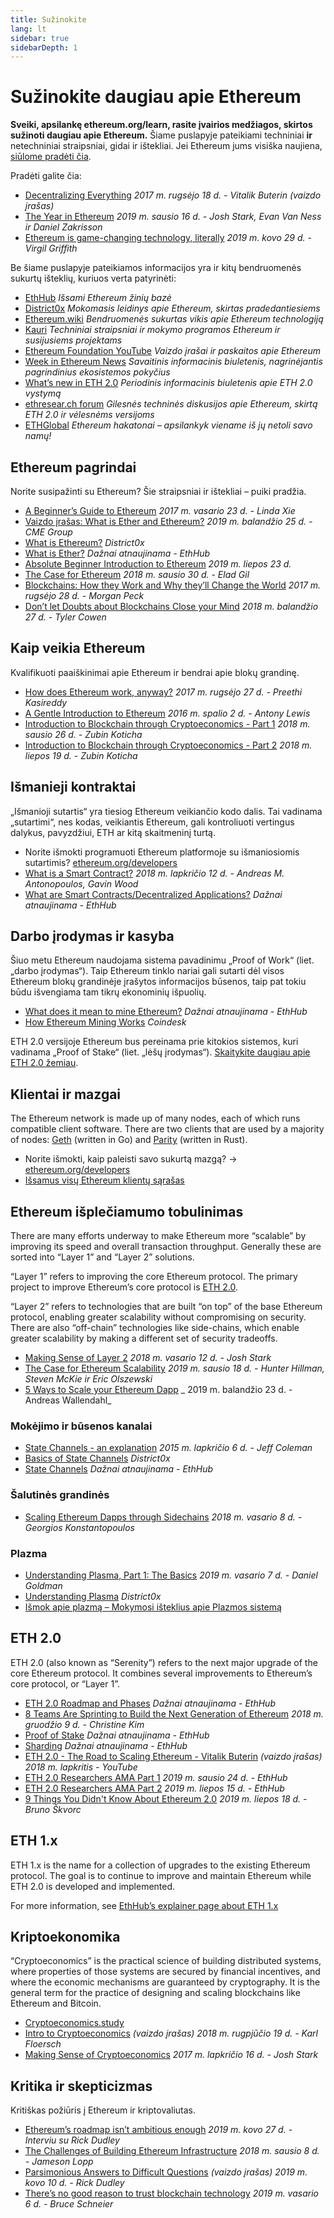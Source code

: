 ```yaml
---
title: Sužinokite
lang: lt
sidebar: true
sidebarDepth: 1
---
```


# Sužinokite daugiau apie Ethereum

**Sveiki, apsilankę ethereum.org/learn, rasite įvairios medžiagos, skirtos sužinoti daugiau apie Ethereum.** Šiame puslapyje pateikiami techniniai **ir** netechniniai straipsniai, gidai ir ištekliai. Jei Ethereum jums visiška naujiena, [siūlome pradėti čia](/lt/beginners/).

Pradėti galite čia:

- [Decentralizing Everything](https://www.youtube.com/watch?v=WSN5BaCzsbo&feature=youtu.be) _2017 m. rugsėjo 18 d. - Vitalik Buterin (vaizdo įrašas)_
- [The Year in Ethereum](https://medium.com/@jjmstark/the-year-in-ethereum-87a17d6f8276) _2019 m. sausio 16 d. - Josh Stark, Evan Van Ness ir Daniel Zakrisson_
- [Ethereum is game-changing technology, literally](https://medium.com/@virgilgr/ethereum-is-game-changing-technology-literally-d67e01a01cf8) _2019 m. kovo 29 d. - Virgil Griffith_

Be šiame puslapyje pateikiamos informacijos yra ir kitų bendruomenės sukurtų išteklių, kuriuos verta patyrinėti:

- [EthHub](https://docs.ethhub.io) _Išsami Ethereum žinių bazė_
- [District0x](https://education.district0x.io/general-topics/understanding-ethereum/) _Mokomasis leidinys apie Ethereum, skirtas pradedantiesiems_
- [Ethereum.wiki](https://ethereum.wiki) _Bendruomenės sukurtas vikis apie Ethereum technologiją_
- [Kauri](https://kauri.io) _Techniniai straipsniai ir mokymo programos Ethereum ir susijusiems projektams_
- [Ethereum Foundation YouTube](https://www.youtube.com/channel/UCNOfzGXD_C9YMYmnefmPH0g) _Vaizdo įrašai ir paskaitos apie Ethereum_
- [Week in Ethereum News](https://weekinethereumnews.com/) _Savaitinis informacinis biuletenis, nagrinėjantis pagrindinius ekosistemos pokyčius_
- [What’s new in ETH 2.0](https://notes.ethereum.org/c/Sk8Zs--CQ) _Periodinis informacinis biuletenis apie ETH 2.0 vystymą_
- [ethresear.ch forum](https://ethresear.ch/) _Gilesnės techninės diskusijos apie Ethereum, skirtą ETH 2.0 ir vėlesnėms versijoms_
- [ETHGlobal](https://ethglobal.co) _Ethereum hakatonai – apsilankyk viename iš jų netoli savo namų!_

## Ethereum pagrindai

Norite susipažinti su Ethereum? Šie straipsniai ir ištekliai – puiki pradžia.

- [A Beginner’s Guide to Ethereum](https://blog.coinbase.com/a-beginners-guide-to-ethereum-46dd486ceecf) _2017 m. vasario 23 d. - Linda Xie_
- [Vaizdo įrašas: What is Ether and Ethereum?](https://www.youtube.com/watch?v=fjnovGRQrRE) _2019 m. balandžio 25 d. - CME Group_
- [What is Ethereum?](https://education.district0x.io/general-topics/understanding-ethereum/what-is-ethereum/) _District0x_
- [What is Ether?](https://docs.ethhub.io/ethereum-basics/what-is-ether/) _Dažnai atnaujinama - EthHub_
- [Absolute Beginner Introduction to Ethereum](https://www.mewtopia.com/absolute-beginners-guide/) _2019 m. liepos 23 d._
- [The Case for Ethereum](http://blog.eladgil.com/2018/01/the-case-for-ethereum.html) _2018 m. sausio 30 d. - Elad Gil_
- [Blockchains: How they Work and Why they’ll Change the World](https://spectrum.ieee.org/computing/networks/blockchains-how-they-work-and-why-theyll-change-the-world) _2017 m. rugsėjo 28 d. - Morgan Peck_
- [Don’t let Doubts about Blockchains Close your Mind](https://www.bloomberg.com/opinion/articles/2018-04-27/blockchains-warrant-skepticism-but-keep-an-open-mind) _2018 m. balandžio 27 d. - Tyler Cowen_

## Kaip veikia Ethereum

Kvalifikuoti paaiškinimai apie Ethereum ir bendrai apie blokų grandinę.

- [How does Ethereum work, anyway?](https://medium.com/@preethikasireddy/how-does-ethereum-work-anyway-22d1df506369) _2017 m. rugsėjo 27 d. - Preethi Kasireddy_
- [A Gentle Introduction to Ethereum](https://bitsonblocks.net/2016/10/02/gentle-introduction-ethereum/) _2016 m. spalio 2 d. - Antony Lewis_
- [Introduction to Blockchain through Cryptoeconomics - Part 1](https://blockchainatberkeley.blog/introduction-to-blockchain-through-cryptoeconomics-part-1-bitcoin-369f245067f9) _2018 m. sausio 26 d. - Zubin Koticha_
- [Introduction to Blockchain through Cryptoeconomics - Part 2](https://medium.com/mechanism-labs/introduction-to-bitcoin-through-cryptoeconomics-part-2-proof-of-work-and-nakamoto-consensus-1252f6a6c012) _2018 m. liepos 19 d. - Zubin Koticha_

## Išmanieji kontraktai

„Išmanioji sutartis“ yra tiesiog Ethereum veikiančio kodo dalis. Tai vadinama „sutartimi“, nes kodas, veikiantis Ethereum, gali kontroliuoti vertingus dalykus, pavyzdžiui, ETH ar kitą skaitmeninį turtą.

- Norite išmokti programuoti Ethereum platformoje su išmaniosiomis sutartimis? [ethereum.org/developers](/lt/developers/)
- [What is a Smart Contract?](https://github.com/ethereumbook/ethereumbook/blob/develop/07smart-contracts-solidity.asciidoc#what-is-a-smart-contract) _2018 m. lapkričio 12 d. - Andreas M. Antonopoulos, Gavin Wood_
- [What are Smart Contracts/Decentralized Applications?](https://docs.ethhub.io/ethereum-basics/what-is-ethereum/#what-are-smart-contracts-and-decentralized-applications) _Dažnai atnaujinama - EthHub_

## Darbo įrodymas ir kasyba

Šiuo metu Ethereum naudojama sistema pavadinimu „Proof of Work“ (liet. „darbo įrodymas“). Taip Ethereum tinklo nariai gali sutarti dėl visos Ethereum blokų grandinėje įrašytos informacijos būsenos, taip pat tokiu būdu išvengiama tam tikrų ekonominių išpuolių.

- [What does it mean to mine Ethereum?](https://docs.ethhub.io/using-ethereum/mining/) _Dažnai atnaujinama - EthHub_
- [How Ethereum Mining Works](https://www.coindesk.com/information/ethereum-mining-works) _Coindesk_

ETH 2.0 versijoje Ethereum bus pereinama prie kitokios sistemos, kuri vadinama „Proof of Stake“ (liet. „lėšų įrodymas“). [Skaitykite daugiau apie ETH 2.0 žemiau](./#eth-2-0).

## Klientai ir mazgai

The Ethereum network is made up of many nodes, each of which runs compatible client software. There are two clients that are used by a majority of nodes: [Geth](https://geth.ethereum.org/) (written in Go) and [Parity](https://www.parity.io/ethereum/) (written in Rust).

- Norite išmokti, kaip paleisti savo sukurtą mazgą? → [ethereum.org/developers](/lt/developers/#clients-running-your-own-node/)
- [Išsamus visų Ethereum klientų sąrašas](https://github.com/ConsenSys/ethereum-developer-tools-list#ethereum-clients)

## Ethereum išplečiamumo tobulinimas

There are many efforts underway to make Ethereum more “scalable” by improving its speed and overall transaction throughput. Generally these are sorted into “Layer 1” and “Layer 2” solutions.

“Layer 1” refers to improving the core Ethereum protocol. The primary project to improve Ethereum’s core protocol is [ETH 2.0](./#eth-2-0).

“Layer 2” refers to technologies that are built “on top” of the base Ethereum protocol, enabling greater scalability without compromising on security. There are also “off-chain” technologies like side-chains, which enable greater scalability by making a different set of security tradeoffs.

- [Making Sense of Layer 2](https://medium.com/l4-media/making-sense-of-ethereums-layer-2-scaling-solutions-state-channels-plasma-and-truebit-22cb40dcc2f4) _2018 m. vasario 12 d. - Josh Stark_
- [The Case for Ethereum Scalability](https://medium.com/connext/the-case-for-ethereum-scalability-d2a8035f880f) _2019 m. sausio 18 d. - Hunter Hillman, Steven McKie ir Eric Olszewski_
- [5 Ways to Scale your Ethereum Dapp](https://kauri.io/article/7ccaaa2fe7f344d5bf53807cb5c01530) _ 2019 m. balandžio 23 d. - Andreas Wallendahl_

### Mokėjimo ir būsenos kanalai

- [State Channels - an explanation](https://www.jeffcoleman.ca/state-channels/) _2015 m. lapkričio 6 d. - Jeff Coleman_
- [Basics of State Channels](https://education.district0x.io/general-topics/understanding-ethereum/basics-state-channels/) _District0x_
- [State Channels](https://docs.ethhub.io/ethereum-roadmap/layer-2-scaling/state-channels/) _Dažnai atnaujinama - EthHub_

### Šalutinės grandinės

- [Scaling Ethereum Dapps through Sidechains](https://medium.com/loom-network/dappchains-scaling-ethereum-dapps-through-sidechains-f99e51fff447) _2018 m. vasario 8 d. - Georgios Konstantopoulos_

### Plazma

- [Understanding Plasma, Part 1: The Basics](https://www.theblockcrypto.com/2019/02/07/understanding-plasma-part-1-the-basics/) _2019 m. vasario 7 d. - Daniel Goldman_
- [Understanding Plasma](https://education.district0x.io/general-topics/understanding-ethereum/understanding-plasma/) _District0x_
- [Išmok apie plazmą – Mokymosi išteklius apie Plazmos sistemą](https://www.learnplasma.org/en/)

## ETH 2.0

ETH 2.0 (also known as “Serenity”) refers to the next major upgrade of the core Ethereum protocol. It combines several improvements to Ethereum’s core protocol, or “Layer 1”.

- [ETH 2.0 Roadmap and Phases](https://docs.ethhub.io/ethereum-roadmap/ethereum-2.0/eth-2.0-phases/) _Dažnai atnaujinama - EthHub_
- [8 Teams Are Sprinting to Build the Next Generation of Ethereum](https://www.coindesk.com/next-gen-buidlers-the-8-teams-working-on-ethereum-2-0) _2018 m. gruodžio 9 d. - Christine Kim_
- [Proof of Stake](https://docs.ethhub.io/ethereum-roadmap/ethereum-2.0/proof-of-stake/) _Dažnai atnaujinama - EthHub_
- [Sharding](https://docs.ethhub.io/ethereum-roadmap/ethereum-2.0/sharding/) _Dažnai atnaujinama - EthHub_
- [ETH 2.0 - The Road to Scaling Ethereum - Vitalik Buterin](https://youtu.be/kCVpDrlVesA) _(vaizdo įrašas) 2018 m. lapkritis - YouTube_
- [ETH 2.0 Researchers AMA Part 1](https://docs.ethhub.io/other/ethereum-2.0-ama/#part-1) _2019 m. sausio 24 d. - EthHub_
- [ETH 2.0 Researchers AMA Part 2](https://docs.ethhub.io/other/ethereum-2.0-ama/#part-2) _2019 m. liepos 15 d. - EthHub_
- [9 Things You Didn't Know About Ethereum 2.0](https://our.status.im/9-things-you-didnt-know-about-ethereum-2-0/) _2019 m. liepos 18 d. - Bruno Škvorc_

## ETH 1.x

ETH 1.x is the name for a collection of upgrades to the existing Ethereum protocol. The goal is to continue to improve and maintain Ethereum while ETH 2.0 is developed and implemented.

For more information, see [EthHub’s explainer page about ETH 1.x](https://docs.ethhub.io/ethereum-roadmap/ethereum-1.x/)

## Kriptoekonomika

“Cryptoeconomics” is the practical science of building distributed systems, where properties of those systems are secured by financial incentives, and where the economic mechanisms are guaranteed by cryptography. It is the general term for the practice of designing and scaling blockchains like Ethereum and Bitcoin.

- [Cryptoeconomics.study](https://cryptoeconomics.study/)
- [Intro to Cryptoeconomics](https://www.youtube.com/watch?v=F0FCI8GxO5I) _(vaizdo įrašas) 2018 m. rugpjūčio 19 d. - Karl Floersch_
- [Making Sense of Cryptoeconomics](https://medium.com/l4-media/making-sense-of-cryptoeconomics-5edea77e4e8d) _2017 m. lapkričio 16 d. - Josh Stark_

## Kritika ir skepticizmas

Kritiškas požiūris į Ethereum ir kriptovaliutas.

- [Ethereum’s roadmap isn’t ambitious enough](https://decryptmedia.com/6136/vulcanize-rick-dudley-ethereum-roadmap-makerdao-polkadot) _2019 m. kovo 27 d. - Interviu su Rick Dudley_
- [The Challenges of Building Ethereum Infrastructure](https://medium.com/@lopp/the-challenges-of-building-ethereum-infrastructure-87e443e47a4b) _2018 m. sausio 8 d. - Jameson Lopp_
- [Parsimonious Answers to Difficult Questions](https://www.youtube.com/watch?v=GOkSg0BuSdw&feature=youtu.be) _(vaizdo įrašas) 2019 m. kovo 10 d. - Rick Dudley_
- [There’s no good reason to trust blockchain technology](https://www.wired.com/story/theres-no-good-reason-to-trust-blockchain-technology/) _2019 m. vasario 6 d. - Bruce Schneier_
